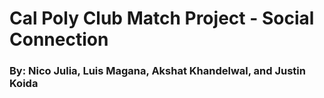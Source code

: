# Cal Poly Club Match Project - Social Connection
### By: Nico Julia, Luis Magana, Akshat Khandelwal, and Justin Koida
